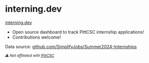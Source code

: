 # interning.dev

[interning.dev](https://www.interning.dev/)

- Open source dashboard to track PittCSC internship applications!
- Contributions welcome!

Data source: [github.com/SimplifyJobs/Summer2024-Internships](https://github.com/SimplifyJobs/Summer2024-Internships)

<sub>_⚠️ Not affiliated with [PittCSC](https://pittcsc.org/)_</sub>
